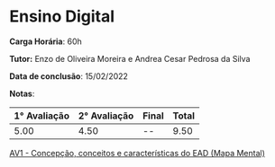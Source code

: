 # Ensino Digital

**Carga Horária**: 60h

**Tutor:** Enzo de Oliveira Moreira e Andrea Cesar Pedrosa da Silva

**Data de conclusão**: 15/02/2022

**Notas**:

| 1° Avaliação | 2° Avaliação | Final | Total |
| ------------ | ------------ | :---- | ----- |
| 5.00         | 4.50         | --    | 9.50  |

[AV1 - Concepção, conceitos e características do EAD (Mapa Mental)]()
